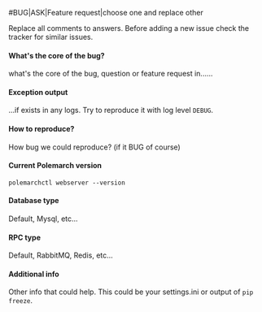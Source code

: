 #BUG|ASK|Feature request|choose one and replace other

Replace all comments to answers.
Before adding a new issue check the tracker for similar issues.

#### What's the core of the bug?
what's the core of the bug, question or feature request in......

#### Exception output
...if exists in any logs. Try to reproduce it with log level `DEBUG`.

#### How to reproduce?
How bug we could reproduce? (if it BUG of course)

#### Current Polemarch version
`polemarchctl webserver --version`

#### Database type
Default, Mysql, etc...

#### RPC type
Default, RabbitMQ, Redis, etc...

#### Additional info
Other info that could help.
This could be your settings.ini or output of `pip freeze`.

